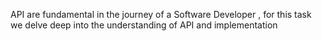 API are fundamental in the journey of a Software Developer , for this task we delve deep into the understanding of API and implementation
